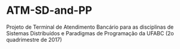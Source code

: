 # ATM-SD-and-PP
Projeto de Terminal de Atendimento Bancário para as disciplinas de Sistemas Distribuídos e Paradigmas de Programação da UFABC (2o quadrimestre de 2017)
